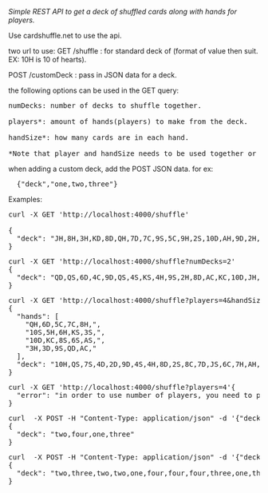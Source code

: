 *Simple REST API to get a deck of shuffled cards along with hands for players.*

Use cardshuffle.net to use the api.

two url to use:
</pre>
GET /shuffle : for standard deck of  (format of value then suit. EX: 10H is 10 of hearts).

POST /customDeck :  pass in JSON data for a deck.
</pre>

the following options can be used in the GET query:
<pre>
numDecks: number of decks to shuffle together.

players*: amount of hands(players) to make from the deck.

handSize*: how many cards are in each hand.

*Note that player and handSize needs to be used together or 400 response is send.
</pre>
when adding a custom deck, add the POST JSON data.  for ex:
  
<pre>
  {"deck","one,two,three"}
</pre>
  

Examples:
<pre>
curl -X GET 'http://localhost:4000/shuffle'

{
  "deck": "JH,8H,3H,KD,8D,QH,7D,7C,9S,5C,9H,2S,10D,AH,9D,2H,QD,JS,KC,6S,4S,7H,5D,3S,6D,JC,AC,6C,KS,10S,5S,8C,KH,3D,3C,AS,4D,10H,9C,4H,8S,AD,2D,QC,JD,7S,4C,10C,6H,2C,5H,QS"
}
</pre>

<pre>
curl -X GET 'http://localhost:4000/shuffle?numDecks=2'
{
  "deck": "QD,QS,6D,4C,9D,QS,4S,KS,4H,9S,2H,8D,AC,KC,10D,JH,3H,7S,QH,KH,6S,10H,10C,JH,8S,8S,AD,3D,AH,5S,7C,8H,3S,5C,9C,7C,3C,2D,KD,7D,5H,8H,AS,9H,7D,6H,6C,9C,2C,2D,5S,6S,3H,KH,9D,4S,KD,AD,8C,7H,10S,2H,4C,JC,QC,JC,8D,AS,4H,5C,4D,KC,3S,KS,5H,2S,JS,7S,6H,10C,JD,4D,10H,JS,2S,AH,10S,9S,QH,7H,2C,3D,QC,10D,8C,5D,9H,5D,6D,3C,JD,QD,AC,6C"
}
</pre>

<pre>
curl -X GET 'http://localhost:4000/shuffle?players=4&handSize=5'
{
  "hands": [
    "QH,6D,5C,7C,8H,",
    "10S,5H,6H,KS,3S,",
    "10D,KC,8S,6S,AS,",
    "3H,3D,9S,QD,AC,"
  ],
  "deck": "10H,QS,7S,4D,2D,9D,4S,4H,8D,2S,8C,7D,JS,6C,7H,AH,2C,9H,9C,QC,2H,4C,5D,KH,JD,10C,3C,5S,AD,JH,JC,KD"
}
</pre>

<pre>
curl -X GET 'http://localhost:4000/shuffle?players=4'{
  "error": "in order to use number of players, you need to pass the hand size also"
}
</pre>

<pre>
curl  -X POST -H "Content-Type: application/json" -d '{"deck":"one,two,three,four"}' 'http://localhost:4000/customDeck'
{
  "deck": "two,four,one,three"
}
</pre>

<pre>
curl  -X POST -H "Content-Type: application/json" -d '{"deck":"one,two,three,four"}' 'http://localhost:4000/customDeck?numDecks=3'
{
  "deck": "two,three,two,two,one,four,four,four,three,one,three,one"
}
</pre>
